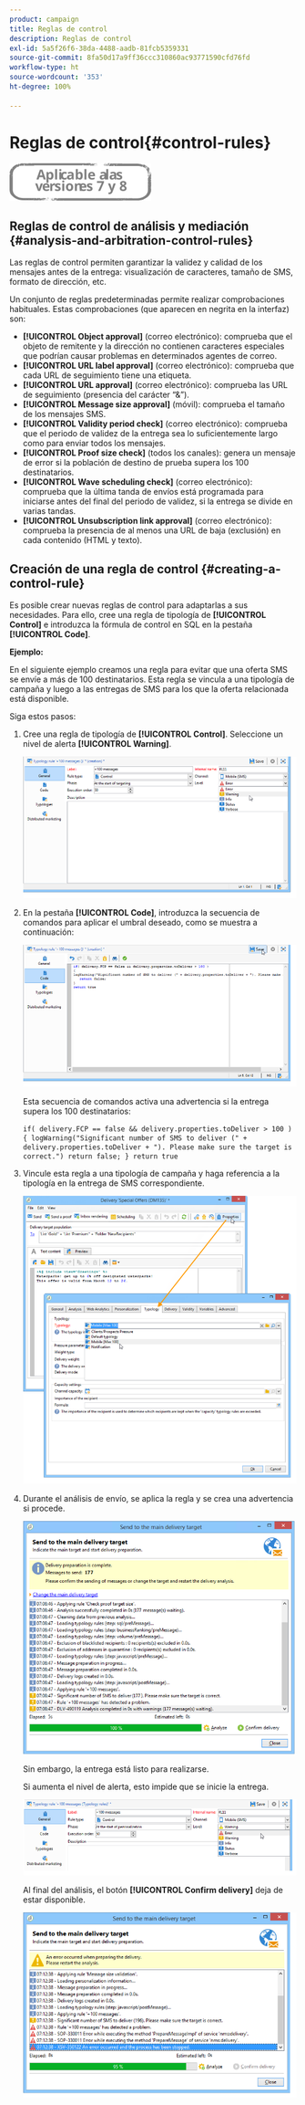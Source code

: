 ```yaml
---
product: campaign
title: Reglas de control
description: Reglas de control
exl-id: 5a5f26f6-38da-4488-aadb-81fcb5359331
source-git-commit: 8fa50d17a9ff36ccc310860ac93771590cfd76fd
workflow-type: ht
source-wordcount: '353'
ht-degree: 100%

---
```


# Reglas de control{#control-rules}

![](../../assets/common.svg)

## Reglas de control de análisis y mediación {#analysis-and-arbitration-control-rules}

Las reglas de control permiten garantizar la validez y calidad de los mensajes antes de la entrega: visualización de caracteres, tamaño de SMS, formato de dirección, etc.

Un conjunto de reglas predeterminadas permite realizar comprobaciones habituales. Estas comprobaciones (que aparecen en negrita en la interfaz) son:

* **[!UICONTROL Object approval]** (correo electrónico): comprueba que el objeto de remitente y la dirección no contienen caracteres especiales que podrían causar problemas en determinados agentes de correo.
* **[!UICONTROL URL label approval]** (correo electrónico): comprueba que cada URL de seguimiento tiene una etiqueta.
* **[!UICONTROL URL approval]** (correo electrónico): comprueba las URL de seguimiento (presencia del carácter “&amp;”).
* **[!UICONTROL Message size approval]** (móvil): comprueba el tamaño de los mensajes SMS.
* **[!UICONTROL Validity period check]** (correo electrónico): comprueba que el periodo de validez de la entrega sea lo suficientemente largo como para enviar todos los mensajes.
* **[!UICONTROL Proof size check]** (todos los canales): genera un mensaje de error si la población de destino de prueba supera los 100 destinatarios.
* **[!UICONTROL Wave scheduling check]** (correo electrónico): comprueba que la última tanda de envíos está programada para iniciarse antes del final del periodo de validez, si la entrega se divide en varias tandas.
* **[!UICONTROL Unsubscription link approval]** (correo electrónico): comprueba la presencia de al menos una URL de baja (exclusión) en cada contenido (HTML y texto).

## Creación de una regla de control {#creating-a-control-rule}

Es posible crear nuevas reglas de control para adaptarlas a sus necesidades. Para ello, cree una regla de tipología de **[!UICONTROL Control]** e introduzca la fórmula de control en SQL en la pestaña **[!UICONTROL Code]**.

**Ejemplo:**

En el siguiente ejemplo creamos una regla para evitar que una oferta SMS se envíe a más de 100 destinatarios. Esta regla se vincula a una tipología de campaña y luego a las entregas de SMS para los que la oferta relacionada está disponible.

Siga estos pasos:

1. Cree una regla de tipología de **[!UICONTROL Control]**. Seleccione un nivel de alerta **[!UICONTROL Warning]**.

   ![](assets/campaign_opt_create_control_01.png)

1. En la pestaña **[!UICONTROL Code]**, introduzca la secuencia de comandos para aplicar el umbral deseado, como se muestra a continuación:

   ![](assets/campaign_opt_create_control_02.png)

   Esta secuencia de comandos activa una advertencia si la entrega supera los 100 destinatarios:

   ```
   if( delivery.FCP == false && delivery.properties.toDeliver > 100 ) { logWarning("Significant number of SMS to deliver (" + delivery.properties.toDeliver + "). Please make sure the target is correct.") return false; } return true
   ```

1. Vincule esta regla a una tipología de campaña y haga referencia a la tipología en la entrega de SMS correspondiente.

   ![](assets/campaign_opt_create_control_03.png)

1. Durante el análisis de envío, se aplica la regla y se crea una advertencia si procede.

   ![](assets/campaign_opt_create_control_04.png)

   Sin embargo, la entrega está listo para realizarse.

   Si aumenta el nivel de alerta, esto impide que se inicie la entrega.

   ![](assets/campaign_opt_create_control_05.png)

   Al final del análisis, el botón **[!UICONTROL Confirm delivery]** deja de estar disponible.

   ![](assets/campaign_opt_create_control_06.png)
